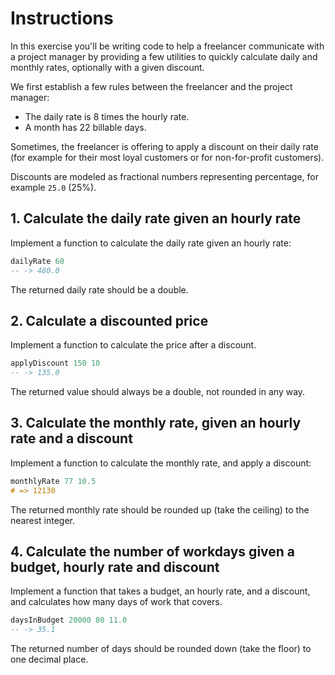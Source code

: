 # Instructions

In this exercise you'll be writing code to help a freelancer communicate with a project manager by providing a few utilities to quickly calculate daily and
monthly rates, optionally with a given discount.

We first establish a few rules between the freelancer and the project manager:

- The daily rate is 8 times the hourly rate.
- A month has 22 billable days.

Sometimes, the freelancer is offering to apply a discount on their daily rate (for example for their most loyal customers or for non-for-profit customers).

Discounts are modeled as fractional numbers representing percentage, for example `25.0` (25%).

## 1. Calculate the daily rate given an hourly rate

Implement a function to calculate the daily rate given an hourly rate:

```haskell
dailyRate 60
-- -> 480.0
```

The returned daily rate should be a double.

## 2. Calculate a discounted price

Implement a function to calculate the price after a discount.

```haskell
applyDiscount 150 10
-- -> 135.0
```

The returned value should always be a double, not rounded in any way.

## 3. Calculate the monthly rate, given an hourly rate and a discount

Implement a function to calculate the monthly rate, and apply a discount:

```haskell
monthlyRate 77 10.5
# => 12130
```

The returned monthly rate should be rounded up (take the ceiling) to the nearest integer.

## 4. Calculate the number of workdays given a budget, hourly rate and discount

Implement a function that takes a budget, an hourly rate, and a discount, and calculates how many days of work that covers.

```haskell
daysInBudget 20000 80 11.0
-- -> 35.1
```

The returned number of days should be rounded down (take the floor) to one decimal place.
